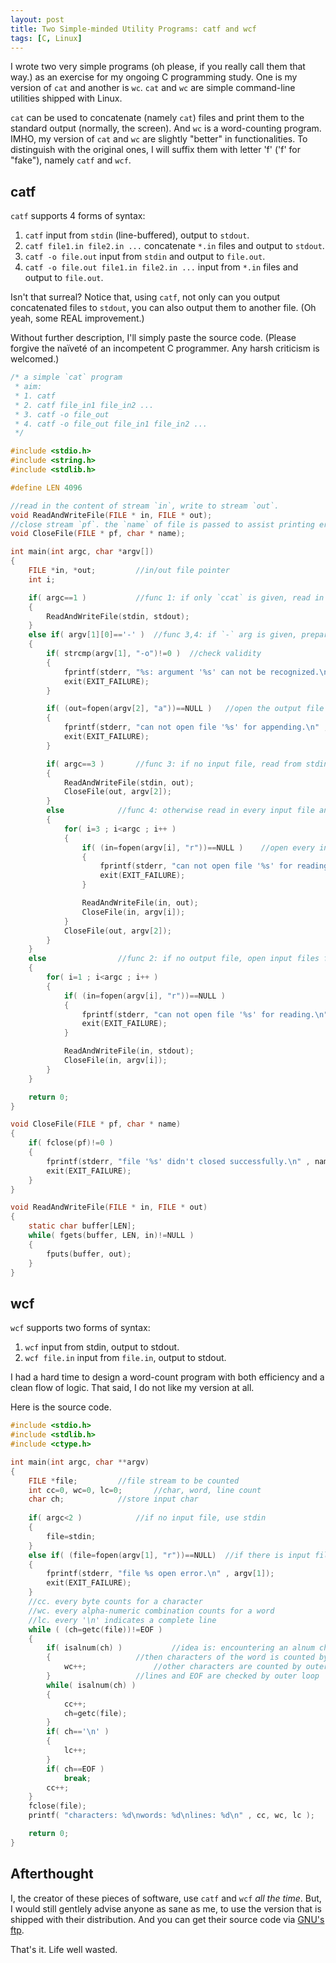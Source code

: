 ```yaml
---
layout: post
title: Two Simple-minded Utility Programs: catf and wcf
tags: [C, Linux]
---
```


I wrote two very simple programs (oh please, if you really call them that way.) as an exercise for my ongoing C programming study. One is my version of `cat` and another is `wc`.
`cat` and `wc` are simple command-line utilities shipped with Linux. 

`cat` can be used to concatenate (namely `cat`) files and print them to the standard output (normally, the screen). And `wc` is a word-counting program.
IMHO, my version of `cat` and `wc` are slightly "better" in functionalities. To distinguish with the original ones, I will suffix them with letter 'f' ('f' for "fake"), namely `catf` and `wcf`.

## catf ##

`catf` supports 4 forms of syntax:

1. `catf`
input from `stdin` (line-buffered), output to `stdout`.
2. `catf file1.in file2.in ...`
concatenate `*.in` files and output to `stdout`.
3. `catf -o file.out`
input from `stdin` and output to `file.out`.
4. `catf -o file.out file1.in file2.in ...`
input from `*.in` files and output to `file.out`.

Isn't that surreal?
Notice that, using `catf`, not only can you output concatenated files to `stdout`, you can also output them to another file. (Oh yeah, some REAL improvement.)

Without further description, I'll simply paste the source code. (Please forgive the naïveté of an incompetent C programmer. Any harsh criticism is welcomed.) 

```c
/* a simple `cat` program
 * aim:
 * 1. catf
 * 2. catf file_in1 file_in2 ...
 * 3. catf -o file_out
 * 4. catf -o file_out file_in1 file_in2 ...
 */

#include <stdio.h>
#include <string.h>
#include <stdlib.h>

#define LEN 4096

//read in the content of stream `in`, write to stream `out`.
void ReadAndWriteFile(FILE * in, FILE * out);
//close stream `pf`. the `name` of file is passed to assist printing error message
void CloseFile(FILE * pf, char * name);

int main(int argc, char *argv[])
{
	FILE *in, *out;			//in/out file pointer
	int i;

	if( argc==1 )			//func 1: if only `ccat` is given, read in from `stdin` and print out to `stdout`.
	{
		ReadAndWriteFile(stdin, stdout);
	}
	else if( argv[1][0]=='-' )	//func 3,4: if `-` arg is given, prepare a file for output
	{
		if( strcmp(argv[1], "-o")!=0 )	//check validity
		{
			fprintf(stderr, "%s: argument '%s' can not be recognized.\n" , argv[0], argv[1]);
			exit(EXIT_FAILURE);
		}

		if( (out=fopen(argv[2], "a"))==NULL )	//open the output file in `append` mode
		{
			fprintf(stderr, "can not open file '%s' for appending.\n" , argv[2]);
			exit(EXIT_FAILURE);
		}

		if( argc==3 )		//func 3: if no input file, read from stdin
		{
			ReadAndWriteFile(stdin, out);
			CloseFile(out, argv[2]);
		}
		else			//func 4: otherwise read in every input file and write its content to output file
		{
			for( i=3 ; i<argc ; i++ )
			{
				if( (in=fopen(argv[i], "r"))==NULL )	//open every input file in `read` mode
				{
					fprintf(stderr, "can not open file '%s' for reading.\n" , argv[i]);
					exit(EXIT_FAILURE);
				}

				ReadAndWriteFile(in, out);
				CloseFile(in, argv[i]);
			}
			CloseFile(out, argv[2]);
		}
	}
	else				//func 2: if no output file, open input files for reading and write to stdout
	{
		for( i=1 ; i<argc ; i++ )
		{
			if( (in=fopen(argv[i], "r"))==NULL )
			{
				fprintf(stderr, "can not open file '%s' for reading.\n" , argv[i]);
				exit(EXIT_FAILURE);
			}

			ReadAndWriteFile(in, stdout);
			CloseFile(in, argv[i]);
		}
	}

	return 0;
}

void CloseFile(FILE * pf, char * name)
{
	if( fclose(pf)!=0 )
	{
		fprintf(stderr, "file '%s' didn't closed successfully.\n" , name);
		exit(EXIT_FAILURE);
	}
}

void ReadAndWriteFile(FILE * in, FILE * out)
{
	static char buffer[LEN];
	while( fgets(buffer, LEN, in)!=NULL )
	{
		fputs(buffer, out);
	}
}
```

## wcf ##

`wcf` supports two forms of syntax:
1. `wcf`
input from stdin, output to stdout.
2. `wcf file.in`
input from `file.in`, output to stdout.

I had a hard time to design a word-count program with both efficiency and a clean flow of logic. That said, I do not like my version at all.

Here is the source code.

```c
#include <stdio.h>
#include <stdlib.h>
#include <ctype.h>

int main(int argc, char **argv)
{
	FILE *file;			//file stream to be counted
	int cc=0, wc=0, lc=0;		//char, word, line count
	char ch;			//store input char
	
	if( argc<2 )			//if no input file, use stdin
	{
		file=stdin;
	}
	else if( (file=fopen(argv[1], "r"))==NULL)	//if there is input file, open it
	{
		fprintf(stderr, "file %s open error.\n" , argv[1]);
		exit(EXIT_FAILURE);
	}
	//cc. every byte counts for a character
	//wc. every alpha-numeric combination counts for a word
	//lc. every '\n' indicates a complete line
	while ( (ch=getc(file))!=EOF )
	{
		if( isalnum(ch) )			//idea is: encountering an alnum char indicates entering a word, wc++,
		{					//then characters of the word is counted by inner loop
			wc++;				//other characters are counted by outer loop
		}					//lines and EOF are checked by outer loop
		while( isalnum(ch) )
		{
			cc++;
			ch=getc(file);
		}
		if( ch=='\n' )
		{
			lc++;
		}
		if( ch==EOF )
			break;
		cc++;
	}
	fclose(file);
	printf( "characters: %d\nwords: %d\nlines: %d\n" , cc, wc, lc );

	return 0;
}
```
    
## Afterthought ##

I, the creator of these pieces of software, use `catf` and `wcf` _all the time_. But, I would still gentlely advise anyone as sane as me, to use the version that is shipped with their distribution. And you can get their source code via [GNU's ftp][coreutils].

[coreutils]: http://ftp.gnu.org/gnu/coreutils/

That's it. Life well wasted.
